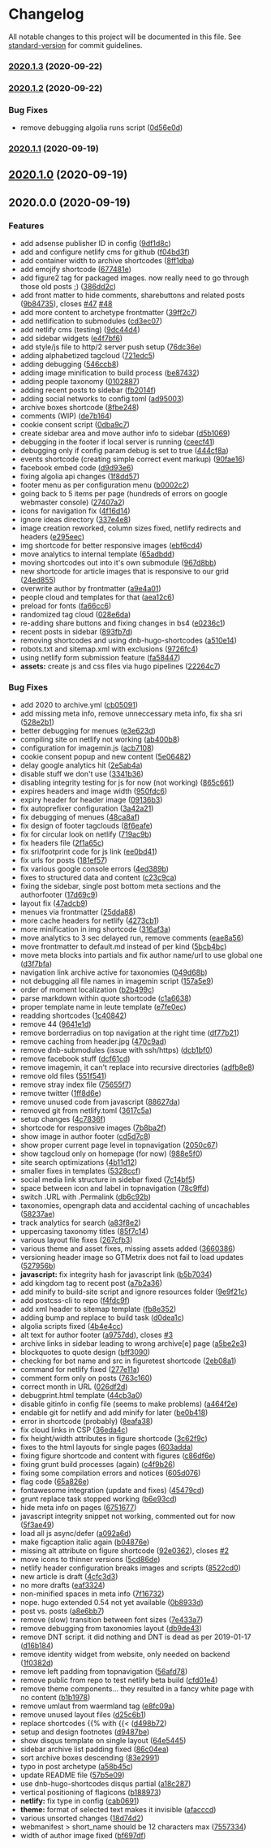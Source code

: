 # Changelog

All notable changes to this project will be documented in this file. See [standard-version](https://github.com/conventional-changelog/standard-version) for commit guidelines.

### [2020.1.3](https://bitbucket.org/davidsneighbour/samui-samui.de/compare/2020.1.2...2020.1.3) (2020-09-22)

### [2020.1.2](https://bitbucket.org/davidsneighbour/samui-samui.de/compare/2020.1.1...2020.1.2) (2020-09-22)


### Bug Fixes

* remove debugging algolia runs script ([0d56e0d](https://bitbucket.org/davidsneighbour/samui-samui.de/commit/0d56e0d04aa37de59db6f9b822a9fd6daa8daee3))

### [2020.1.1](https://bitbucket.org/pkollitsch/samui-samui.de/compare/2020.1.0...2020.1.1) (2020-09-19)

## [2020.1.0](https://bitbucket.org/pkollitsch/samui-samui.de/compare/2020.0.0...2020.1.0) (2020-09-19)

## 2020.0.0 (2020-09-19)


### Features

* add adsense publisher ID in config ([9df1d8c](https://bitbucket.org/pkollitsch/samui-samui.de/commit/9df1d8c3770f7cddcb22e52c07038d18a8486984))
* add and configure netlify cms for github ([f04bd3f](https://bitbucket.org/pkollitsch/samui-samui.de/commit/f04bd3f666d025144bd4dff1b88f7998d5625c94))
* add container width to archive shortcodes ([8ff1dba](https://bitbucket.org/pkollitsch/samui-samui.de/commit/8ff1dbac0804d48e797ae7fc125ab68ca259ea51))
* add emojify shortcode ([677481e](https://bitbucket.org/pkollitsch/samui-samui.de/commit/677481ebc92d928dee1cfc0d1231b4fd169c2bfb))
* add figure2 tag for packaged images. now really need to go through those old posts ;) ([386dd2c](https://bitbucket.org/pkollitsch/samui-samui.de/commit/386dd2c0d3bdba942d40f46f96a09604b282eb19))
* add front matter to hide comments, sharebuttons and related posts ([9b84735](https://bitbucket.org/pkollitsch/samui-samui.de/commit/9b8473504139621630cc1af8d3e9ea52f0eed17e)), closes [#47](https://bitbucket.org/pkollitsch/samui-samui.de/issues/47) [#48](https://bitbucket.org/pkollitsch/samui-samui.de/issues/48)
* add more content to archetype frontmatter ([39ff2c7](https://bitbucket.org/pkollitsch/samui-samui.de/commit/39ff2c73814695637e658e24e8c79cc3842144ee))
* add netlification to submodules ([cd3ec07](https://bitbucket.org/pkollitsch/samui-samui.de/commit/cd3ec0749282b1a54290da37770b57fa5e9f9ec4))
* add netlify cms (testing) ([9dc44d4](https://bitbucket.org/pkollitsch/samui-samui.de/commit/9dc44d473bf34115709fe24efb6a7b4ad8b23357))
* add sidebar widgets ([e4f7bf6](https://bitbucket.org/pkollitsch/samui-samui.de/commit/e4f7bf6420f0c23755cd004db40ae0a0c33b4ed8))
* add style/js file to http/2 server push setup ([76dc36e](https://bitbucket.org/pkollitsch/samui-samui.de/commit/76dc36e6c945630e3b67cdfb6d043ce7b25bab2d))
* adding alphabetized tagcloud ([721edc5](https://bitbucket.org/pkollitsch/samui-samui.de/commit/721edc5bba5a5bc67b1fb6c47434db6a9a56a449))
* adding debugging ([546ccb8](https://bitbucket.org/pkollitsch/samui-samui.de/commit/546ccb853eadc2a26f326e0705aa4471ee81c2b0))
* adding image minification to build process ([be87432](https://bitbucket.org/pkollitsch/samui-samui.de/commit/be874329cfbedac8fd2e063cf4eaec2c73b3fb4f))
* adding people taxonomy ([0102887](https://bitbucket.org/pkollitsch/samui-samui.de/commit/01028872e60995aa5889e38bfef9e68e128429c6))
* adding recent posts to sidebar ([fb2014f](https://bitbucket.org/pkollitsch/samui-samui.de/commit/fb2014fef8ca9df4e58a1a452b2ce2000b3f0b46))
* adding social networks to config.toml ([ad95003](https://bitbucket.org/pkollitsch/samui-samui.de/commit/ad9500325ed569863e8e238f101cfb0de3af7c3c))
* archive boxes shortcode ([8fbe248](https://bitbucket.org/pkollitsch/samui-samui.de/commit/8fbe248b17d90d9997899b888ecf8225f0e67416))
* comments (WIP) ([de7b164](https://bitbucket.org/pkollitsch/samui-samui.de/commit/de7b164d88ae724ce79736e808ac0a86d82604f6))
* cookie consent script ([0dba9c7](https://bitbucket.org/pkollitsch/samui-samui.de/commit/0dba9c771d9afa0f8c0a841ca14708fcdf85cb8a))
* create sidebar area and move author info to sidebar ([d5b1069](https://bitbucket.org/pkollitsch/samui-samui.de/commit/d5b10690631bde0498631312157d545c59139a35))
* debugging in the footer if local server is running ([ceecf41](https://bitbucket.org/pkollitsch/samui-samui.de/commit/ceecf41f7d47f0fcbd7e2ce5bc621a636207b788))
* debugging only if config param debug is set to true ([444cf8a](https://bitbucket.org/pkollitsch/samui-samui.de/commit/444cf8a8d0ad582ec9a7678f7db948de621da874))
* events shortcode (creating simple correct event markup) ([90fae16](https://bitbucket.org/pkollitsch/samui-samui.de/commit/90fae16b85be800c3af5dc7e1ea147e494175e91))
* facebook embed code ([d9d93e6](https://bitbucket.org/pkollitsch/samui-samui.de/commit/d9d93e60b58630bf98607510ab90b94ca5258ef1))
* fixing algolia api changes ([1f8dd57](https://bitbucket.org/pkollitsch/samui-samui.de/commit/1f8dd57cb4589b96b71440fd7bb1581b86b72be4))
* footer menu as per configuration menu ([b0002c2](https://bitbucket.org/pkollitsch/samui-samui.de/commit/b0002c2c19aed48acddeeb040d27014fa3c27744))
* going back to 5 items per page (hundreds of errors on google webmaster console) ([27407a2](https://bitbucket.org/pkollitsch/samui-samui.de/commit/27407a20e5b50b6c1f727f0f8ab9a5cf06bea380))
* icons for navigation fix ([4f16d14](https://bitbucket.org/pkollitsch/samui-samui.de/commit/4f16d145c213fb94cf1496d7e2b189996ec32281))
* ignore ideas directory ([337e4e8](https://bitbucket.org/pkollitsch/samui-samui.de/commit/337e4e85dbd1cd0713f80c03efbfffa3859ae523))
* image creation reworked, column sizes fixed, netlify redirects and headers ([e295eec](https://bitbucket.org/pkollitsch/samui-samui.de/commit/e295eecfc0dc825859de268b845576fc5e6b6d81))
* img shortcode for better responsive images ([ebf6cd4](https://bitbucket.org/pkollitsch/samui-samui.de/commit/ebf6cd423d72e3cf43ade328736c83faec015e9a))
* move analytics to internal template ([65adbdd](https://bitbucket.org/pkollitsch/samui-samui.de/commit/65adbdd0432c649f296974ae5ff9f337b83cf6a2))
* moving shortcodes out into it's own submodule ([967d8bb](https://bitbucket.org/pkollitsch/samui-samui.de/commit/967d8bb1962a12425dbd9a7db84b5936027c0b21))
* new shortcode for article images that is responsive to our grid ([24ed855](https://bitbucket.org/pkollitsch/samui-samui.de/commit/24ed855625c8ab2c9d94544d93d248cd956971ea))
* overwrite author by frontmatter ([a9e4a01](https://bitbucket.org/pkollitsch/samui-samui.de/commit/a9e4a01ae990b5ba172ab93736f409d63a1d902e))
* people cloud and templates for that ([aea12c6](https://bitbucket.org/pkollitsch/samui-samui.de/commit/aea12c668cc1af96c219dd1574bfc9f36f6b4165))
* preload for fonts ([fa66cc6](https://bitbucket.org/pkollitsch/samui-samui.de/commit/fa66cc6c12179c5315fcd1e9cf76f1957013dc81))
* randomized tag cloud ([028e6da](https://bitbucket.org/pkollitsch/samui-samui.de/commit/028e6dac66bc8a4e7eefa3d48b1c785c3ce7b328))
* re-adding share buttons and fixing changes in bs4 ([e0236c1](https://bitbucket.org/pkollitsch/samui-samui.de/commit/e0236c1c84921e4e886c16fef9f329ae1a8f6040))
* recent posts in sidebar ([893fb7d](https://bitbucket.org/pkollitsch/samui-samui.de/commit/893fb7dfda3ce7717b1ac90a2b2fb04c834a338f))
* removing shortcodes and using dnb-hugo-shortcodes ([a510e14](https://bitbucket.org/pkollitsch/samui-samui.de/commit/a510e1499d33cb08553bf0a96496183fd72c12f4))
* robots.txt and sitemap.xml with exclusions ([9726fc4](https://bitbucket.org/pkollitsch/samui-samui.de/commit/9726fc490df6ab4eb298832641af4e0d7b057fac))
* using netlify form submission feature ([fa58447](https://bitbucket.org/pkollitsch/samui-samui.de/commit/fa58447901244689b1b3046f624e0eb8403498ad))
* **assets:** create js and css files via hugo pipelines ([22264c7](https://bitbucket.org/pkollitsch/samui-samui.de/commit/22264c78446e1d2cd0fd88533935f91709fbe00c))


### Bug Fixes

* add 2020 to archive.yml ([cb05091](https://bitbucket.org/pkollitsch/samui-samui.de/commit/cb050912a1fa6b5e58036a6c94a20e24eaf7612e))
* add missing meta info, remove unneccessary meta info, fix sha sri ([528e2b1](https://bitbucket.org/pkollitsch/samui-samui.de/commit/528e2b10b5a6767b580a03b07bbb65b3f5e5a616))
* better debugging for menues ([e3e623d](https://bitbucket.org/pkollitsch/samui-samui.de/commit/e3e623d5b4c4766e7ce74c62847df2205396cf23))
* compiling site on netlify not working ([ab400b8](https://bitbucket.org/pkollitsch/samui-samui.de/commit/ab400b8502737c41eaaacf2a6b7904bcecec5802))
* configuration for imagemin.js ([acb7108](https://bitbucket.org/pkollitsch/samui-samui.de/commit/acb7108d4551224dd495d7573b9921f02906ac84))
* cookie consent popup and new content ([5e06482](https://bitbucket.org/pkollitsch/samui-samui.de/commit/5e064824a3e35657c305ea527e272f214612aa09))
* delay google analytics hit ([2e5ab4a](https://bitbucket.org/pkollitsch/samui-samui.de/commit/2e5ab4aa7f7af57b417d5479bdc086bfcbe1fa5f))
* disable stuff we don't use ([3341b36](https://bitbucket.org/pkollitsch/samui-samui.de/commit/3341b36d9dc9581a0b711b1565f47c0467a8965f))
* disabling integrity testing for js for now (not working) ([865c661](https://bitbucket.org/pkollitsch/samui-samui.de/commit/865c661937dabc5e4d1daeb3e122472aeaeafb4d))
* expires headers and image width ([950fdc6](https://bitbucket.org/pkollitsch/samui-samui.de/commit/950fdc6736a3287894fbba3625f6de94cb63595b))
* expiry header for header image ([09136b3](https://bitbucket.org/pkollitsch/samui-samui.de/commit/09136b3ff7c4624c828c477433f88be2535e225d))
* fix autoprefixer configuration ([3a42a21](https://bitbucket.org/pkollitsch/samui-samui.de/commit/3a42a21617b083d08d88024d898dc806be42cbf7))
* fix debugging of menues ([48ca8af](https://bitbucket.org/pkollitsch/samui-samui.de/commit/48ca8af138ca91ecfa2fdfd155d495f11b9db8f7))
* fix design of footer tagclouds ([8f6eafe](https://bitbucket.org/pkollitsch/samui-samui.de/commit/8f6eafed746c19195e80daf20c3fabb9188a0ae1))
* fix for circular look on netlify ([719ac9b](https://bitbucket.org/pkollitsch/samui-samui.de/commit/719ac9b0530eef66ae3a6c4012300d5c9b07e8b8))
* fix headers file ([2f1a65c](https://bitbucket.org/pkollitsch/samui-samui.de/commit/2f1a65c5a39339746bf870992ad06e5cdaee6b21))
* fix sri/footprint code for js link ([ee0bd41](https://bitbucket.org/pkollitsch/samui-samui.de/commit/ee0bd41f9eb9c9eb0378b1aad62dcdf5170b011f))
* fix urls for posts ([181ef57](https://bitbucket.org/pkollitsch/samui-samui.de/commit/181ef57f37482340d22b292b23fc402d17392f72))
* fix various google console errors ([4ed389b](https://bitbucket.org/pkollitsch/samui-samui.de/commit/4ed389bc6310eb003302aca9157937cd332c9261))
* fixes to structured data and content ([c23c9ca](https://bitbucket.org/pkollitsch/samui-samui.de/commit/c23c9ca585ff9412fa325b1e03844a573faf540d))
* fixing the sidebar, single post bottom meta sections and the authorfooter ([17d69c9](https://bitbucket.org/pkollitsch/samui-samui.de/commit/17d69c9198c1481ebe0a8ce237ee01ced26016ce))
* layout fix ([47adcb9](https://bitbucket.org/pkollitsch/samui-samui.de/commit/47adcb97166dbace83d34e293209f9659de73ee9))
* menues  via frontmatter ([25dda88](https://bitbucket.org/pkollitsch/samui-samui.de/commit/25dda88ac55c01242750b31997520e5b1bcce7f4))
* more cache headers for netlify ([4273cb1](https://bitbucket.org/pkollitsch/samui-samui.de/commit/4273cb18e6062dfbcc3f002b5bf0c3d6445de069))
* more minification in img shortcode ([316af3a](https://bitbucket.org/pkollitsch/samui-samui.de/commit/316af3a8d88a677ba6e83dcf1c3f24d36924d124))
* move analytics to 3 sec delayed run, remove comments ([eae8a56](https://bitbucket.org/pkollitsch/samui-samui.de/commit/eae8a5677aede31b661d0293008a3314855658b4))
* move frontmatter to default.md instead of per kind ([5bcb4bc](https://bitbucket.org/pkollitsch/samui-samui.de/commit/5bcb4bca7faf46a8510ce35def68f78ed8be3daf))
* move meta blocks into partials and fix author name/url to use global one ([d3f7bfa](https://bitbucket.org/pkollitsch/samui-samui.de/commit/d3f7bfab3a533801cbc779fadc54a89ad0a204d4))
* navigation link archive active for taxonomies ([049d68b](https://bitbucket.org/pkollitsch/samui-samui.de/commit/049d68b0a3130f0362151e57ab45f577ef13675c))
* not debugging all file names in imagemin script ([157a5e9](https://bitbucket.org/pkollitsch/samui-samui.de/commit/157a5e9e9c2f75721034bec2f0c9f7203e5e9780))
* order of moment localization ([b2b499c](https://bitbucket.org/pkollitsch/samui-samui.de/commit/b2b499c61c4f6bd4c6dbaefab04327f659342f2d))
* parse markdown within quote shortcode ([c1a6638](https://bitbucket.org/pkollitsch/samui-samui.de/commit/c1a66387b59414ed7b4496d94113d3a062f847ba))
* proper template name in leute template ([e7fe0ec](https://bitbucket.org/pkollitsch/samui-samui.de/commit/e7fe0ec8c7f99e409c03a09d0cafdf957ff99e07))
* readding shortcodes ([1c40842](https://bitbucket.org/pkollitsch/samui-samui.de/commit/1c40842335124d0980975c4e3924260d1049b0b7))
* remove 44 ([9641e1d](https://bitbucket.org/pkollitsch/samui-samui.de/commit/9641e1da0b89d52d6403524ef71cbe656239dfe8))
* remove borderradius on top navigation at the right time ([df77b21](https://bitbucket.org/pkollitsch/samui-samui.de/commit/df77b21ad782b0d2fd99dd4801af995612ad5eb0))
* remove caching from header.jpg ([470c9ad](https://bitbucket.org/pkollitsch/samui-samui.de/commit/470c9ad5b90a3f4c55a96d9dea0c94d31e3ae282))
* remove dnb-submodules (issue with ssh/https) ([dcb1bf0](https://bitbucket.org/pkollitsch/samui-samui.de/commit/dcb1bf0ae655515eda930756e51f41812e6caa3e))
* remove facebook stuff ([dcf61cd](https://bitbucket.org/pkollitsch/samui-samui.de/commit/dcf61cd79c416059dc7e87a1e94d90989f519a25))
* remove imagemin, it can't replace into recursive directories ([adfb8e8](https://bitbucket.org/pkollitsch/samui-samui.de/commit/adfb8e8bc8c9d81e2ad23b67eb8e76fd51b085fa))
* remove old files ([551f541](https://bitbucket.org/pkollitsch/samui-samui.de/commit/551f54146f43c8101da73b7dab4c4b0d10ef606c))
* remove stray index file ([75655f7](https://bitbucket.org/pkollitsch/samui-samui.de/commit/75655f7e9f5e8ffa66aa98b1e4aa9b0ed50f93cd))
* remove twitter ([1ff8d6e](https://bitbucket.org/pkollitsch/samui-samui.de/commit/1ff8d6e30b4770fabcb989402b7265243936b2b1))
* remove unused code from javascript ([88627da](https://bitbucket.org/pkollitsch/samui-samui.de/commit/88627da5ee06a174ec037d65f594a2a67ba3a37f))
* removed git from netlify.toml ([3617c5a](https://bitbucket.org/pkollitsch/samui-samui.de/commit/3617c5a497912c8b39422275a2a99828bc082258))
* setup changes ([4c7836f](https://bitbucket.org/pkollitsch/samui-samui.de/commit/4c7836f7ba5d3345c0602be7e16ccee04b30d698))
* shortcode for responsive images ([7b8ba2f](https://bitbucket.org/pkollitsch/samui-samui.de/commit/7b8ba2f68d78547fb2c4494869d4ad6804ef309b))
* show image in author footer ([cd5d7c8](https://bitbucket.org/pkollitsch/samui-samui.de/commit/cd5d7c82bd2391ccade7ed3d9a466417c1fe87f0))
* show proper current page level in topnavigation ([2050c67](https://bitbucket.org/pkollitsch/samui-samui.de/commit/2050c673ed726e29b05a4ece8e426d86a8bb7958))
* show tagcloud only on homepage (for now) ([988e5f0](https://bitbucket.org/pkollitsch/samui-samui.de/commit/988e5f0eb7611dc70447ddc242b9e9d809a0e1f9))
* site search optimizations ([4b11d12](https://bitbucket.org/pkollitsch/samui-samui.de/commit/4b11d12627ebbf1406cceb72f0c5ee5696596de8))
* smaller fixes in templates ([5328ccf](https://bitbucket.org/pkollitsch/samui-samui.de/commit/5328ccff0d1da27a9cc9dd2f23248e9666e3c1e9))
* social media link structure in sidebar fixed ([7c14bf5](https://bitbucket.org/pkollitsch/samui-samui.de/commit/7c14bf52d772d512c00089aa5bd4c8e10980f590))
* space between icon and label in topnavigation ([78c9ffd](https://bitbucket.org/pkollitsch/samui-samui.de/commit/78c9ffd9da6a1a10aff126fe1615b4b28184ec3e))
* switch .URL with .Permalink ([db6c92b](https://bitbucket.org/pkollitsch/samui-samui.de/commit/db6c92b505fad8b8e35923134f11fb056a6f896d))
* taxonomies, opengraph data and accidental caching of uncachables ([58237ae](https://bitbucket.org/pkollitsch/samui-samui.de/commit/58237ae3238cbbf0aa676727f3f8f89e45c1a3b3))
* track analytics for search ([a83f8e2](https://bitbucket.org/pkollitsch/samui-samui.de/commit/a83f8e2f5c39fd172786f4855c65cc3c2ff023cb))
* uppercasing taxonomy titles ([85f7c14](https://bitbucket.org/pkollitsch/samui-samui.de/commit/85f7c14eaea2a36beba38ab3e2e9533e18983d56))
* various layout file fixes ([267cfb3](https://bitbucket.org/pkollitsch/samui-samui.de/commit/267cfb30e47262d82dd3b8393b7889c76e81da90))
* various theme and asset fixes, missing assets added ([3660386](https://bitbucket.org/pkollitsch/samui-samui.de/commit/3660386e48fe5254803271db8fde414766bb6031))
* versioning header image so GTMetrix does not fail to load updates ([527956b](https://bitbucket.org/pkollitsch/samui-samui.de/commit/527956bc4fa52db8f6aaca39aea93f98eaf995fb))
* **javascript:** fix integrity hash for javascript link ([b5b7034](https://bitbucket.org/pkollitsch/samui-samui.de/commit/b5b7034c163890feb9e864b44a0bec55b51f7ed5))
* add kingdom tag to recent post ([a7b2a36](https://bitbucket.org/pkollitsch/samui-samui.de/commit/a7b2a36ec3c99ac475a81fe64886dcf5a0827dcf))
* add minify to build-site script and ignore resources folder ([9e9f21c](https://bitbucket.org/pkollitsch/samui-samui.de/commit/9e9f21c22b7e27f6e27d8bf370849e7618f1ab38))
* add postcss-cli to repo ([f4fdc9f](https://bitbucket.org/pkollitsch/samui-samui.de/commit/f4fdc9faf5cb394a1f9cb0ddcec8cb78decc8425))
* add xml header to sitemap template ([fb8e352](https://bitbucket.org/pkollitsch/samui-samui.de/commit/fb8e352c022c3f14f09618d02f9d3615d575d368))
* adding bump and replace to build task ([d0dea1c](https://bitbucket.org/pkollitsch/samui-samui.de/commit/d0dea1caeb1dfea69ac7ca9816d71633f06a1e4b))
* algolia scripts fixed ([4b4e4cc](https://bitbucket.org/pkollitsch/samui-samui.de/commit/4b4e4cc5ee9cd8a534d95b18b7a2a41348ebd7b0))
* alt text for author footer ([a9757dd](https://bitbucket.org/pkollitsch/samui-samui.de/commit/a9757dd9a79c7a6574eb82a7bb4868039db8ffbe)), closes [#3](https://bitbucket.org/pkollitsch/samui-samui.de/issues/3)
* archive links in sidebar leading to wrong archive[e] page ([a5be2e3](https://bitbucket.org/pkollitsch/samui-samui.de/commit/a5be2e3d145614a1ef0f5c0cb374c458e7cfe07b))
* blockquotes to quote design ([bff3090](https://bitbucket.org/pkollitsch/samui-samui.de/commit/bff309042ef5312f59dbbe7d4f41f19a545e1b9c))
* checking for bot name and src in figuretest shortcode ([2eb08a1](https://bitbucket.org/pkollitsch/samui-samui.de/commit/2eb08a112af18e8ffbcfcd304783563fa1065441))
* command for netlify fixed ([277e11a](https://bitbucket.org/pkollitsch/samui-samui.de/commit/277e11a957fe7be7443ebf715844cf0a19318323))
* comment form only on posts ([763c160](https://bitbucket.org/pkollitsch/samui-samui.de/commit/763c160d96db3f89ac92789ccae227e647c85c4a))
* correct month in URL ([026df2d](https://bitbucket.org/pkollitsch/samui-samui.de/commit/026df2ded9e9f18d52e1c25c9a43caafb06c316e))
* debugprint.html template ([44cb3a0](https://bitbucket.org/pkollitsch/samui-samui.de/commit/44cb3a04f181dc3e303dc57cb0b0b38c8e624ca4))
* disable gitinfo in config file (seems to make problems) ([a464f2e](https://bitbucket.org/pkollitsch/samui-samui.de/commit/a464f2e67826927b6b8b0205718254b73eeabde2))
* endable git for netlify and add minify for later ([be0b418](https://bitbucket.org/pkollitsch/samui-samui.de/commit/be0b418f2999c61743ce170a2b028b0087176b08))
* error in shortcode (probably) ([8eafa38](https://bitbucket.org/pkollitsch/samui-samui.de/commit/8eafa381d562fa3af731e083fd6ffe8076e71468))
* fix cloud links in CSP ([36eda4c](https://bitbucket.org/pkollitsch/samui-samui.de/commit/36eda4cc2c3c5dd978b4d5dec60735a7bb6de698))
* fix height/width attributes in figure shortcode ([3c62f9c](https://bitbucket.org/pkollitsch/samui-samui.de/commit/3c62f9c7eff59b50ae6dec6462e44b32d64ba1e1))
* fixes to the html layouts for single pages ([603adda](https://bitbucket.org/pkollitsch/samui-samui.de/commit/603adda1099bdb11c9fbc5c1f63e399db56990db))
* fixing figure shortcode and content with figures ([c86df6e](https://bitbucket.org/pkollitsch/samui-samui.de/commit/c86df6e37207c30c6cc402fb4f6abf1abe033ab5))
* fixing grunt build processes (again) ([c4f9b26](https://bitbucket.org/pkollitsch/samui-samui.de/commit/c4f9b26aac8d5616f4f7627318c3dd297ef90177))
* fixing some compilation errors and notices ([605d076](https://bitbucket.org/pkollitsch/samui-samui.de/commit/605d0766dfebed13a739c37fa60d4a922d786c73))
* flag code ([65a826e](https://bitbucket.org/pkollitsch/samui-samui.de/commit/65a826ea3fa717d414a5abc01f3b0fa52f50ddb1))
* fontawesome integration (update and fixes) ([45479cd](https://bitbucket.org/pkollitsch/samui-samui.de/commit/45479cdd37df0166c2563b1ca70c7683b4d9bf8b))
* grunt replace task stopped working ([b6e93cd](https://bitbucket.org/pkollitsch/samui-samui.de/commit/b6e93cd0b2e43cb3f4ec4fc8c66f061ce3f52e08))
* hide meta info on pages ([6751677](https://bitbucket.org/pkollitsch/samui-samui.de/commit/67516775f065adb01e1ecd9b294e3f397253f45a))
* javascript integrity snippet not working, commented out for now ([5f3ae49](https://bitbucket.org/pkollitsch/samui-samui.de/commit/5f3ae49736741feadac465167962c65aa9d1c1a5))
* load all js async/defer ([a092a6d](https://bitbucket.org/pkollitsch/samui-samui.de/commit/a092a6d27f81c99e6332e52d7c0124c5ab719f1d))
* make figcaption italic again ([b04876e](https://bitbucket.org/pkollitsch/samui-samui.de/commit/b04876ed04e0028658e31b4ca0ba62521e97da60))
* missing alt attribute on figure shortcode ([92e0362](https://bitbucket.org/pkollitsch/samui-samui.de/commit/92e03621e5480994a7ab63693b9a1d1ada936f10)), closes [#2](https://bitbucket.org/pkollitsch/samui-samui.de/issues/2)
* move icons to thinner versions ([5cd86de](https://bitbucket.org/pkollitsch/samui-samui.de/commit/5cd86dee6cbfcb508e05d9b6d64a4d43cfdd9dfd))
* netlify header configuration breaks images and scripts ([8522cd0](https://bitbucket.org/pkollitsch/samui-samui.de/commit/8522cd014233a2ed73c31ad503c840d0c9aaec7f))
* new article is draft ([4cfc3d3](https://bitbucket.org/pkollitsch/samui-samui.de/commit/4cfc3d3140d930e0023b0699d3a525e257167ac6))
* no more drafts ([eaf3324](https://bitbucket.org/pkollitsch/samui-samui.de/commit/eaf33242e58087b6e4cbcd5fe7f0c1eb71434db9))
* non-minified spaces in meta info ([7f16732](https://bitbucket.org/pkollitsch/samui-samui.de/commit/7f16732fee4eb97e3ecec7d689d58fd7ccb0169f))
* nope. hugo extended 0.54 not yet available ([0b8933d](https://bitbucket.org/pkollitsch/samui-samui.de/commit/0b8933d603e24be683667160eceb09016343a24d))
* post vs. posts ([a8e6bb7](https://bitbucket.org/pkollitsch/samui-samui.de/commit/a8e6bb72c01509e7eef5950b10d7a79d7c2f3fcc))
* remove (slow) transition between font sizes ([7e433a7](https://bitbucket.org/pkollitsch/samui-samui.de/commit/7e433a75726c0fbbc70477a8aed351b2b493e5c9))
* remove debugging from taxonomies layout ([db9de43](https://bitbucket.org/pkollitsch/samui-samui.de/commit/db9de4340dd2b3b58f310489f7ece2ebcf559da8))
* remove DNT script. it did nothing and DNT is dead as per 2019-01-17 ([d16b184](https://bitbucket.org/pkollitsch/samui-samui.de/commit/d16b18440a25f2862ff09f02e8ab0489eca3cc4f))
* remove identity widget from website, only needed on backend ([1f0382d](https://bitbucket.org/pkollitsch/samui-samui.de/commit/1f0382d85a4f773f8149c8256a11c5230e48711b))
* remove left padding from topnavigation ([56afd78](https://bitbucket.org/pkollitsch/samui-samui.de/commit/56afd789614e6e3fd736cb040a9d2087929eb698))
* remove public from repo to test netlify beta build ([cfd01e4](https://bitbucket.org/pkollitsch/samui-samui.de/commit/cfd01e443c18ec1b317eaee23306bfb72cb61ff9))
* remove theme components... they resulted in a fancy white page with no content ([b1b1978](https://bitbucket.org/pkollitsch/samui-samui.de/commit/b1b197859509dd1a5c9580e758e04d746a1aa24c))
* remove umlaut from waermland tag ([e8fc09a](https://bitbucket.org/pkollitsch/samui-samui.de/commit/e8fc09a038b149cfb04bef1e5ff59d2f837fe1ff))
* remove unused layout files ([d25c6b1](https://bitbucket.org/pkollitsch/samui-samui.de/commit/d25c6b16dccc837af91b43f4bae0660a9df865cc))
* replace shortcodes {{% with {{< ([d498b72](https://bitbucket.org/pkollitsch/samui-samui.de/commit/d498b72872fe9fa91afb959b0d3f75c94923d870))
* setup and design footnotes ([d9487be](https://bitbucket.org/pkollitsch/samui-samui.de/commit/d9487be8af27b224f3f85f0d7ae86a303a282c4a))
* show disqus template on single layout ([64e5445](https://bitbucket.org/pkollitsch/samui-samui.de/commit/64e54451667b3f4104d3a64f7dda49c6ae7c5c93))
* sidebar archive list padding fixed ([86c04ea](https://bitbucket.org/pkollitsch/samui-samui.de/commit/86c04ea0383416323d4972a32aedacf7ca5c85cc))
* sort archive boxes descending ([83e2991](https://bitbucket.org/pkollitsch/samui-samui.de/commit/83e29916f5d0afd601d5d533435b01f491dbea54))
* typo in post archetype ([a58b45c](https://bitbucket.org/pkollitsch/samui-samui.de/commit/a58b45ca8e617d36350d80967e750b9ffae80989))
* update README file ([57b5e09](https://bitbucket.org/pkollitsch/samui-samui.de/commit/57b5e09da2aa34fbd96c02df60e4f4a361b22cb7))
* use dnb-hugo-shortcodes disqus partial ([a18c287](https://bitbucket.org/pkollitsch/samui-samui.de/commit/a18c287b3be91e1d09446f0e5364845349a4626b))
* vertical positioning of flagicons ([b188973](https://bitbucket.org/pkollitsch/samui-samui.de/commit/b18897370254a590c1022ec2a1c7445448481ce0))
* **netlify:** fix type in config ([cab0691](https://bitbucket.org/pkollitsch/samui-samui.de/commit/cab0691ae80721e962ce713081b5b31079c8348d))
* **theme:** format of selected text makes it invisible ([afacccd](https://bitbucket.org/pkollitsch/samui-samui.de/commit/afacccdc1408c5b17238695776bd8ae062c87e5c))
* various unsorted changes ([18d74d2](https://bitbucket.org/pkollitsch/samui-samui.de/commit/18d74d29fb80b69861a49a653f600e1722c0f5f5))
* webmanifest > short_name should be 12 characters max ([7557334](https://bitbucket.org/pkollitsch/samui-samui.de/commit/7557334c344bce0d561fab2060112a176dda14a5))
* width of author image fixed ([bf697df](https://bitbucket.org/pkollitsch/samui-samui.de/commit/bf697dfb7a60e84170a45fa4f8116519458c3055))
